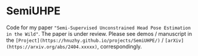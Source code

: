 # SemiUHPE
Code for my paper `"Semi-Supervised Unconstrained Head Pose Estimation in the Wild"`. The paper is under review. Please see demos / manuscript in the `[Project](https://hnuzhy.github.io/projects/SemiUHPE/)` / `[arXiv](https://arxiv.org/abs/2404.xxxxx)`, correspondingly.
